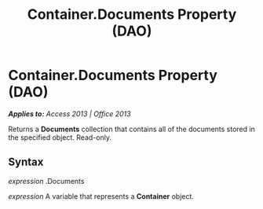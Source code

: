 ﻿---
title: Container.Documents Property (DAO)
TOCTitle: Documents Property
ms:assetid: d2effd76-a300-c0dd-201a-86c9d04e3a62
ms:mtpsurl: https://msdn.microsoft.com/en-us/library/Ff834785(v=office.15)
ms:contentKeyID: 48547901
ms.date: 09/18/2015
mtps_version: v=office.15
f1_keywords:
- dao360.chm1053175
f1_categories:
- Office.Version=v15
---

# Container.Documents Property (DAO)


_**Applies to:** Access 2013 | Office 2013_

Returns a **Documents** collection that contains all of the documents stored in the specified object. Read-only.

## Syntax

*expression* .Documents

*expression* A variable that represents a **Container** object.

